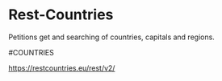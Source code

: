 # Rest-Countries
Petitions get and searching of countries, capitals and regions.

#COUNTRIES

https://restcountries.eu/rest/v2/
